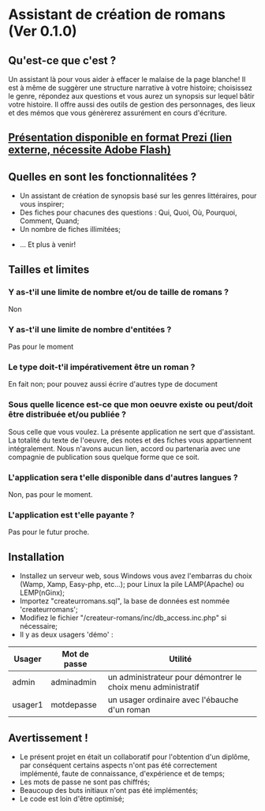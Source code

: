 # Assistant de création de romans (Ver 0.1.0)

## Qu'est-ce que c'est ?
Un assistant là pour vous aider à effacer le malaise de la page blanche! Il est à même de suggèrer une structure narrative à votre histoire; choisissez le genre, répondez aux questions et vous aurez un synopsis sur lequel bâtir votre histoire. Il offre aussi des outils de gestion des personnages, des lieux et des mémos que vous génèrerez assurément en cours d'écriture.

## [Présentation disponible en format Prezi (lien externe, nécessite Adobe Flash)](http://prezi.com/dgath3ouob29/et-scribimus/)

## Quelles en sont les fonctionnalitées ?
* Un assistant de création de synopsis basé sur les genres littéraires, pour vous inspirer;
* Des fiches pour chacunes des questions : Qui, Quoi, Où, Pourquoi, Comment, Quand;
* Un nombre de fiches illimitées;
<!--
* ~~Des gabarits pour chaque type d'entitées (personnages, lieux, mémos), même une section "autres" pour ces autres entitées possibles tel que Bureau, Avion ou Animaux;~~
* ~~Liaison entre les entitées, il suffit de les nommer dans leur texte, par exemple, nommer le personnage A dans la fiche du personnage B mettra un lien vers ce premier;~~
* ~~Un "moodboard" où vous pourrez épingler ces sources d'inspiration qui vous tiennent à coeur);~~
* ~~Assistant de création ePub et PDF;~~
* ~~Une fonction de recherche, pour retrouver ces passages ou mentions de personnages que vous croyez avoir écris;~~
-->
* ... Et plus à venir!

## Tailles et limites
### Y as-t'il une limite de nombre et/ou de taille de romans ?
Non

### Y as-t'il une limite de nombre d'entitées ?
Pas pour le moment

### Le type doit-t'il impérativement être un roman ?
En fait non; pour pouvez aussi écrire d'autres type de document

### Sous quelle licence est-ce que mon oeuvre existe ou peut/doit être distribuée et/ou publiée ?
Sous celle que vous voulez. La présente application ne sert que d'assistant. La totalité du texte de l'oeuvre, des notes et des fiches vous appartiennent intégralement. Nous n'avons aucun lien, accord ou partenaria avec une compagnie de publication sous quelque forme que ce soit.

### L'application sera t'elle disponible dans d'autres langues ?
Non, pas pour le moment.

### L'application est t'elle payante ?
Pas pour le futur proche.

## Installation
* Installez un serveur web, sous Windows vous avez l'embarras du choix (Wamp, Xamp, Easy-php, etc...); pour Linux la pile LAMP(Apache) ou LEMP(nGinx);
* Importez "createurromans.sql", la base de données est nommée 'createurromans';
* Modifiez le fichier "/createur-romans/inc/db_access.inc.php" si nécessaire;
* Il y as deux usagers 'démo' :

Usager | Mot de passe | Utilité
------ | ------------ | -------
admin | adminadmin | un administrateur pour démontrer le choix menu administratif
usager1 | motdepasse | un usager ordinaire avec l'ébauche d'un roman


## Avertissement !
* Le présent projet en était un collaboratif pour l'obtention d'un diplôme, par conséquent certains aspects n'ont pas été correctement implémenté, faute de connaissance, d'expérience et de temps;
* Les mots de passe ne sont pas chiffrés;
* Beaucoup des buts initiaux n'ont pas été implémentés;
* Le code est loin d'être optimisé;

<!--
ToDo :
bogues :
- changer les données d'un usager, ex: son nom/prénom, ne fonctionne pas réellement.
- revoir tout le code pour améliorer ;p

- http://www.webmproject.org/tools/
- http://monochrome.sutic.nu/2010/06/14/video-editing-with-blender.html#section.10.4
- TOUCH :: http://www.html5rocks.com/fr/mobile/touch/

16. [DB, AJAX] Passer en tout ou en partie les lectures en AJAX, ex: dans le catalogue, quand on clique une section {tout, puzzle, etc}, on remplace le contenu du array que PHP charge avec AJAX mais on ne fait rien (de différent) quand on clique les boutons prev/next jouet
17. [DB] Passer de CSV à MySQLi
18. [DB, AJAX] Passer la page d'ajouts des produits à AJAX pour lecture/écriture, l'exeption initiale est le chargement par PHP de la liste des items connus
19. [PHP] Pousser les fonctions qui s'occupent des items vers une/des classes?
20. [PHP] Pousser le panier plus loin pour qu'il sépare et reconnaisse les couleurs de jouets de façon à pouvoir commander le même en plusieurs couleurs?
21. [PHP, JS] Quand on ajoute un item au panier, qu'il y en as déjà ET que c'est la même couleur, demander si on doit ajouter à la quantité ou remplacer la quantité? Ou alors par défaut on ajoute ET on l'indique en haut de la page pour que le client sache ce qu'il s'est passé, le faire même pour un nouvel ajout/item
25. empêcher l'usager de retourner au panier quand on as cliqué "Payer" (et "vider panier" ?), voir :: https://developer.mozilla.org/en-US/docs/Web/API/Location.replace
-->
